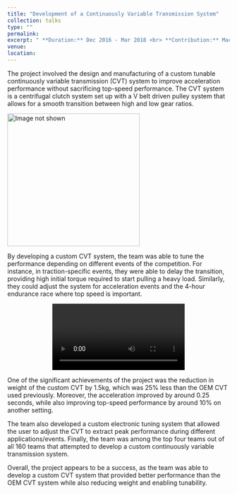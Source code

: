 ```yaml
---
title: "Development of a Continuously Variable Transmission System"
collection: talks
type: ""
permalink: 
excerpt: " **Duration:** Dec 2016 - Mar 2018 <br> **Contribution:** Machine Design, Manufacturing, Finite Element Analysis and Data Acquisition system <br>" 
venue:  
location: 
---
```




The project involved the design and manufacturing of a custom tunable continuously variable transmission (CVT) system to improve acceleration performance without sacrificing top-speed performance. The CVT system is a centrifugal clutch system set up with a V belt driven pulley system that allows for a smooth transition between high and low gear ratios.

<img src="http://cshah96.github.io/ChinmayShah.github.io/images/cvt_photo.PNG" alt="Image not shown" width="300" height="300">

By developing a custom CVT system, the team was able to tune the performance depending on different events of the competition. For instance, in traction-specific events, they were able to delay the transition, providing high initial torque required to start pulling a heavy load. Similarly, they could adjust the system for acceleration events and the 4-hour endurance race where top speed is important.

<div align="center">
<video controls>
  <source src="http://cshah96.github.io/ChinmayShah.github.io/images/CVT video.mp4" type="video/mp4">
  Your browser does not support the video tag.
</video>
 </div>

One of the significant achievements of the project was the reduction in weight of the custom CVT by 1.5kg, which was 25% less than the OEM CVT used previously. Moreover, the acceleration improved by around 0.25 seconds, while also improving top-speed performance by around 10% on another setting.

The team also developed a custom electronic tuning system that allowed the user to adjust the CVT to extract peak performance during different applications/events. Finally, the team was among the top four teams out of all 160 teams that attempted to develop a custom continuously variable transmission system.

Overall, the project appears to be a success, as the team was able to develop a custom CVT system that provided better performance than the OEM CVT system while also reducing weight and enabling tunability.
